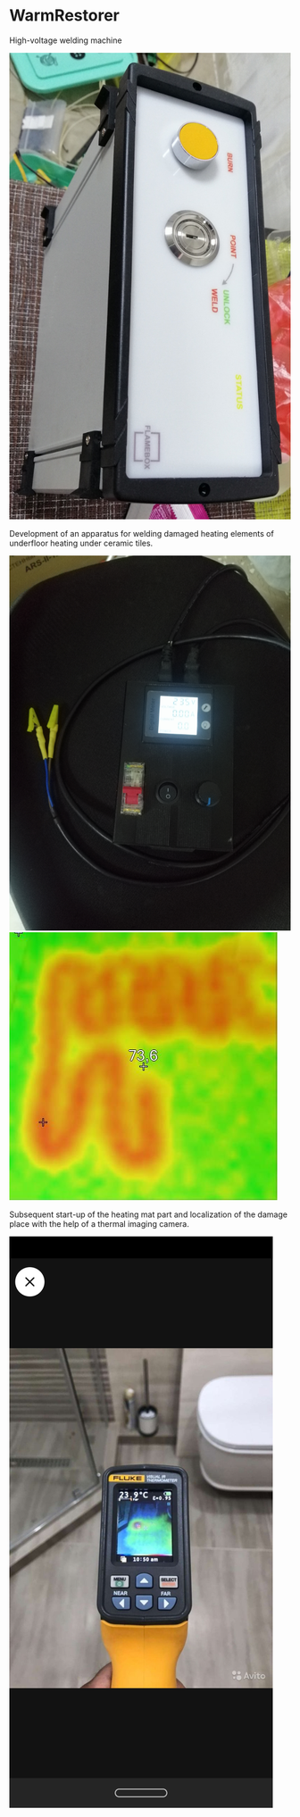# WarmRestorer
High-voltage welding machine

![](https://github.com/flameboxdev/WarmRestorer/blob/main/IMG_20220305_183639.jpg)

Development of an apparatus for welding damaged heating elements of underfloor heating under ceramic tiles.

![](https://github.com/flameboxdev/WarmRestorer/blob/main/IMG_20211214_164358.jpg)
![](https://github.com/flameboxdev/WarmRestorer/blob/main/Image%2002.jpeg)

Subsequent start-up of the heating mat part and localization of the damage place with the help of a thermal imaging camera.

![](https://github.com/flameboxdev/WarmRestorer/blob/main/IMG_tt.jpg)
